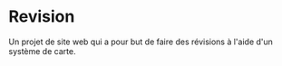 # Revision
Un projet de site web qui a pour but de faire des révisions à l'aide d'un système de carte.
